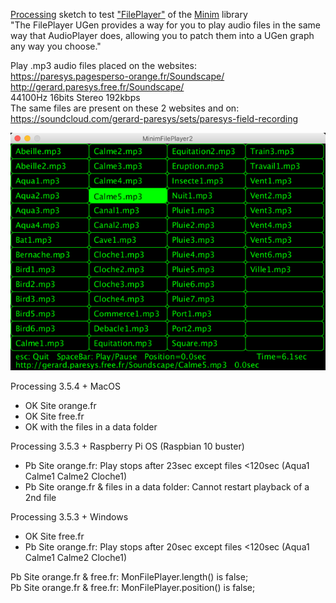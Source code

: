 [Processing](https://processing.org/) sketch to test ["FilePlayer"](http://code.compartmental.net/minim/fileplayer_class_fileplayer.html) of the [Minim](http://code.compartmental.net/minim/) library   
"The FilePlayer UGen provides a way for you to play audio files in the same way that AudioPlayer does, allowing you to patch them into a UGen graph any way you choose."  
  
Play .mp3 audio files placed on the websites:  
https://paresys.pagesperso-orange.fr/Soundscape/  
http://gerard.paresys.free.fr/Soundscape/  
44100Hz 16bits Stereo 192kbps  
The same files are present on these 2 websites and on:  
https://soundcloud.com/gerard-paresys/sets/paresys-field-recording

![MinimFilePlayer2](MinimFilePlayer2.png)

Processing 3.5.4 + MacOS  
 - OK Site orange.fr  
 - OK Site free.fr  
 - OK with the files in a data folder  
  
Processing 3.5.3 + Raspberry Pi OS (Raspbian 10 buster)  
 - Pb Site orange.fr: Play stops after 23sec except files <120sec (Aqua1 Calme1 Calme2 Cloche1)  
 - Pb Site orange.fr & files in a data folder: Cannot restart playback of a 2nd file  
  
Processing 3.5.3 + Windows  
 - OK Site free.fr  
 - Pb Site orange.fr: Play stops after 20sec except files <120sec (Aqua1 Calme1 Calme2 Cloche1)  
  
Pb Site orange.fr & free.fr: MonFilePlayer.length()   is false;  
Pb Site orange.fr & free.fr: MonFilePlayer.position() is false;  
